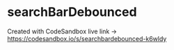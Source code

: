 # searchBarDebounced
Created with CodeSandbox
live link -> https://codesandbox.io/s/searchbardebounced-k6wldy
